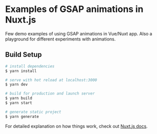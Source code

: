 # Examples of GSAP animations in Nuxt.js

Few demo examples of using GSAP animations in Vue/Nuxt app. Also a playground for different experiments with animations.

## Build Setup

```bash
# install dependencies
$ yarn install

# serve with hot reload at localhost:3000
$ yarn dev

# build for production and launch server
$ yarn build
$ yarn start

# generate static project
$ yarn generate
```

For detailed explanation on how things work, check out [Nuxt.js docs](https://nuxtjs.org).

